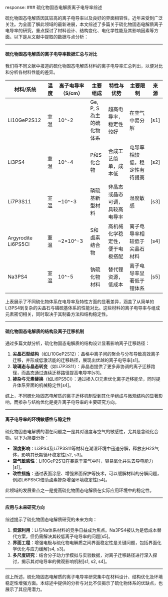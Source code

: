 response: ### 硫化物固态电解质离子电导率综述

硫化物固态电解质因其较高的离子电导率以及良好的界面相容性，近年来受到广泛关注。为全面了解此领域的最新进展，本文综述了多篇关于硫化物固态电解质离子电导率的研究，重点探讨了材料设计、结构变化、电化学性能及其影响因素等方面。以下是从文献中提取的数据与点分析：

---

#### **硫化物固态电解质的离子电导率数据汇总与对比**
我们将不同文献中报道的硫化物固态电解质材料的离子电导率汇总列出，以便对比和分析各材料性能的差异。

| 材料/系统 | 温度 | 离子电导率（S/cm） | 主要组成 | 特性与优势 | 主要限制 | 来源 |
|-----------|-------|--------------------|------------------|--------------------|-----------------|-------|
| Li10GeP2S12 | 室温 | 10^-2 | Ge, P, S 為主的硫化物体系 | 超高电导率，稳定性较好 | 在空气中易分解 | [s1] |
| Li3PS4 | 室温 | 10^-4 | P和S化合物 | 合成工艺简单，成本低 | 电导率相较低，稳定性有待提高 | [s2] |
| Li7P3S11 | 室温 | ~10^-3 | 磷硫基新型材料 | 非晶态或晶态可调，具较高电导率 | 湿度敏感 | [s3] |
| Argyrodite Li6PS5Cl | 室温 | ~2×10^-3 | S和卤素结合物 | 高机械化学稳定性，便于电极搭配 | 离子电导率相较低于尖晶石材料 | [s4] |
| Na3PS4 | 室温 | 10^-5 | 钠硫化物材料 | 替代锂资源，低成本 | 离子电导率显著低于锂体系 | [s5] |

上表展示了不同硫化物体系在电导率及特性方面的显著差异，涵盖了从简单的Li3PS4到复杂的尖晶石与磷硫基体系的性能对比。这些材料的离子电导率与组成元素密切相关，同时取决于其制备方法和结构稳定性。

---

#### **硫化物固态电解质的结构及离子迁移机制**
通过多篇文献分析，硫化物固态电解质的结构设计显著影响离子迁移路径：

1. **尖晶石型结构**（如Li10GeP2S12）：晶格中离子间的聚合与分布导致高效离子迁移，并形成低激活能的迁移路径，展现出优越的离子电导率[s1]。
2. **玻璃态与晶态转变**（如Li7P3S11）：非晶态提供了更多非协调的离子迁移路径，而晶态通过连续迁移路径提高电导率[s3]。
3. **掺杂与元素替换**（如Li6PS5Cl）：通过掺入Cl元素优化离子迁移能垒，同时提升体系界面的机械稳定性[s4]。

综上，不同硫化物固态电解质的离子迁移机制受到其化学组成与微观结构的显著影响，而掺杂与结构优化是提升离子电导率的主要研究方向。

---

#### **离子电导率的环境敏感性与稳定性**
硫化物固态电解质的潜在问题之一是其对湿度与空气的敏感性，尤其是含硫化合物。以下为简要分析：

- **湿度影响**：Li3PS4及Li7P3S11等材料在潮湿环境中迅速分解，释放出H2S气体，影响其长期循环稳定性[s2, s3]。
- **空气敏感性**：Li10GeP2S12在暴露于空气中时，容易氧化并失去导电能力[s1]。
- **改性措施**：通过表面涂层、增强界面保护等技术，可以缓解材料的分解问题，例如Li6PS5Cl借助卤素掺杂增强环境稳定性[s4]。

此领域的发展重点之一是提高硫化物固态电解质在实际应用环境中的稳定性。

---

#### **应用与未来研究方向**
综述提示了硫化物固态电解质研究的未来方向：

1. **资源利用**：Li与Na体系材料的竞争日益成为焦点。Na3PS4被认为是低成本替代方案，但仍需解决其较低离子电导率的问题[s5]。
2. **界面工程**：增强电极与硫化物电解质之间界面稳定性是关键问题，包括界面化学优化与应力缓解[s4, s3]。
3. **多尺度研究**：结合分子动力学模拟与实验数据，对离子迁移路径进行深入探讨，揭示其对电导率的微观影响机制[s1, s2, s4]。

---

综上所述，硫化物固态电解质的离子电导率研究集中在材料设计、结构优化及环境稳定性增强方面。本综述中提供的分析与对比不仅揭示了硫化物体系的优缺点，也展示了其应用潜力。